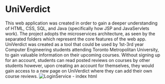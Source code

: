 # UniVerdict
This web application was created in order to gain a deeper understanding of HTML, CSS, SQL, and Java (specifically how JSP and JavaServlets work). The project adopts the microservices architecture, as seen by the separated folders which represent the core features of the web app. UniVerdict was created as a tool that could be used by 1st-3rd year Computer Engineering students attending Toronto Metropolitan University, to gain valuable information on their upcoming courses. Without signing up for an account, students can read posted reviews on courses by other students however, upon creating an account for themselves, they would gain access to a new page on UniVerdict where they can add their own course reviews.
![LoginService - index html](https://github.com/user-attachments/assets/4aa517ac-1ee6-4616-b34e-1a6a200bca21)
